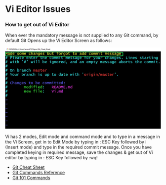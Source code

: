 # Vi Editor Issues

### How to get out of Vi Editor

When ever the mandatory message is not supplied to any Git command, by default Git Opens up the Vi Editor Screen as follows:

![](images/Vi.png?raw=true)

Vi has 2 modes, Edit mode and command mode and to type in a message in the Vi Screen, get in to Edit Mode by typing in : ESC Key followed by i (Insert mode) and type in the required commit message. Once you have completed keying in required message, save the changes & get out of Vi editor by typing in : ESC Key followed by :wq!

* [Git Cheat Sheet](README.md) 
* [Git Commands Reference](GitCommmands.md) 
* [Git 101 Commands](Git101.md)